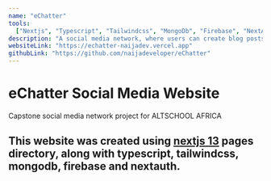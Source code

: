 ```yaml
---
name: "eChatter"
tools:
  ["Nextjs", "Typescript", "Tailwindcss", "MongoDb", "Firebase", "NextAuth"]
description: "A social media network, where users can create blog posts, read blog posts, collaborate on a post, interact with a post through emojis or in comments and more."
websiteLink: "https://echatter-naijadev.vercel.app"
githubLink: "https://github.com/naijadeveloper/eChatter"
---
```


# eChatter Social Media Website

Capstone social media network project for ALTSCHOOL AFRICA

## This website was created using [nextjs 13](https://nextjs.org) pages directory, along with typescript, tailwindcss, mongodb, firebase and nextauth.
